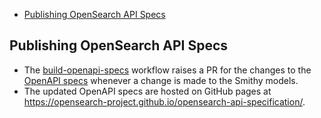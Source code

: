 - [Publishing OpenSearch API Specs](#publishing-opensearch-api-specs)

## Publishing OpenSearch API Specs

* The [build-openapi-specs](.github/workflows/build-openapi-specs.yml) workflow raises a PR for the changes to the [OpenAPI specs](OpenSearch.openapi.json) whenever a change is made to the Smithy models.
* The updated OpenAPI specs are hosted on GitHub pages at https://opensearch-project.github.io/opensearch-api-specification/.
